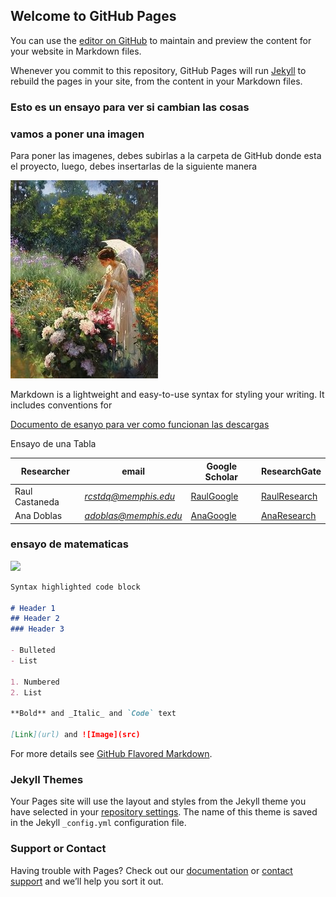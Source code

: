 ## Welcome to GitHub Pages

You can use the [editor on GitHub](https://github.com/sobandov/Ensayo/edit/gh-pages/index.md) to maintain and preview the content for your website in Markdown files.

Whenever you commit to this repository, GitHub Pages will run [Jekyll](https://jekyllrb.com/) to rebuild the pages in your site, from the content in your Markdown files.

### Esto es un ensayo para ver si cambian las cosas
### vamos a poner una imagen
Para poner las imagenes, debes subirlas a la carpeta de GitHub donde esta el proyecto, luego, debes insertarlas de la siguiente manera

![Imagen de ensayo para subir fotos](https://raw.githubusercontent.com/sobandov/Ensayo/gh-pages/7bad9cd5249a95bb2a1f562923108a92.jpg "un lindo paisaje")

Markdown is a lightweight and easy-to-use syntax for styling your writing. It includes conventions for

[Documento de esanyo para ver como funcionan las descargas](https://drive.google.com/file/d/11vbtW4roDZL7P7-M8bJua1cFuuXytqgJ/view?usp=sharing)

Ensayo de una Tabla


| Researcher  | email | Google Scholar | ResearchGate |
| ------------- | ------------- |-------------| -------------|
| Raul Castaneda | *rcstdq@memphis.edu* | [RaulGoogle](https://scholar.google.com/citations?user=RBtkL1oAAAAJ&hl=en) | [RaulResearch](https://www.researchgate.net/profile/Raul_Castaneda_Quintero)
| Ana Doblas| *adoblas@memphis.edu* | [AnaGoogle](https://scholar.google.es/citations?user=PvvDEMYAAAAJ&hl=en) | [AnaResearch](https://www.researchgate.net/profile/Ana_Doblas2) |

### ensayo de matematicas 

<img src="https://render.githubusercontent.com/render/math?math=M=\begin{bmatrix}
m_00&m_01&m_02&m_03\\m_10&m_11&m_12&m_13\\m_20&m_21&m_22&m_23\\m_30&m_31&m_32&m_33\end{bmatrix} ">


```markdown
Syntax highlighted code block

# Header 1
## Header 2
### Header 3

- Bulleted
- List

1. Numbered
2. List

**Bold** and _Italic_ and `Code` text

[Link](url) and ![Image](src)
```

For more details see [GitHub Flavored Markdown](https://guides.github.com/features/mastering-markdown/).

### Jekyll Themes

Your Pages site will use the layout and styles from the Jekyll theme you have selected in your [repository settings](https://github.com/sobandov/Ensayo/settings/pages). The name of this theme is saved in the Jekyll `_config.yml` configuration file.

### Support or Contact

Having trouble with Pages? Check out our [documentation](https://docs.github.com/categories/github-pages-basics/) or [contact support](https://support.github.com/contact) and we’ll help you sort it out.

